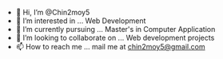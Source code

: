 - 👋 Hi, I’m @Chin2moy5
- 👀 I’m interested in ... Web Development
- 🌱 I’m currently pursuing ... Master's in Computer Application
- 💞️ I’m looking to collaborate on ... Web development projects
- 📫 How to reach me ... mail me at chin2moy5@gmail.com

<!---
Chin2moy5/Chin2moy5 is a ✨ special ✨ repository because its `README.md` (this file) appears on your GitHub profile.
You can click the Preview link to take a look at your changes.
--->
